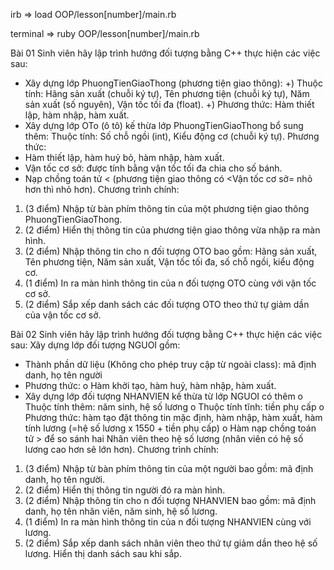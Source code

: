 irb => load OOP/lesson[number]/main.rb

terminal => ruby OOP/lesson[number]/main.rb

Bài 01 Sinh viên hãy lập trình hướng đối tượng bằng C++ thực hiện các việc sau:
- Xây dựng lớp PhuongTienGiaoThong (phương tiện giao thông):
+) Thuộc tính: Hãng sản xuất (chuỗi ký tự), Tên phương tiện (chuỗi ký tự), Năm sản xuất (số nguyên), Vận tốc tối đa (float).
+) Phương thức: Hàm thiết lập,  hàm nhập, hàm xuất.
- Xây dựng lớp OTo (ô tô) kế thừa lớp PhuongTienGiaoThong bổ sung thêm:
Thuộc tính: Số chỗ ngồi (int), Kiểu động cơ (chuỗi ký tự).
Phương thức:
- Hàm thiết lập, hàm huỷ bỏ, hàm nhập, hàm xuất.
- Vận tốc cơ sở: được tính bằng vận tốc tối đa chia cho số bánh.
- Nạp chồng toán tử < (phương tiện giao thông có <Vận tốc cơ sở= nhỏ hơn thì nhỏ hơn).
Chương trình chính:
1) (3 điểm) Nhập từ bàn phím thông tin của một phương tiện giao thông PhuongTienGiaoThong.
2) (2 điểm) Hiển thị thông tin của phương tiện giao thông vừa nhập ra màn hình.
3) (2 điểm) Nhập thông tin cho n đối tượng OTO bao gồm: Hãng sản xuất, Tên phương tiện, Năm sản xuất, Vận tốc tối đa, số chỗ ngồi, kiểu động cơ.
4) (1 điểm) In ra màn hình thông tin của n đối tượng OTO cùng với vận tốc cơ sở.
5) (2 điểm) Sắp xếp danh sách các đối tượng OTO theo thứ tự giảm dần của vận tốc cơ sở.


Bài 02 Sinh viên hãy lập trình hướng đối tượng bằng C++ thực hiện các việc sau:
Xây dựng lớp đối tượng NGUOI gồm:
- Thành phần dữ liệu (Không cho phép truy cập từ ngoài class):  mã định danh, họ tên người
- Phương thức: o Hàm khởi tạo, hàm huỷ, hàm nhập, hàm xuất.
- Xây dựng lớp đối tượng NHANVIEN kế thừa từ lớp NGUOI có thêm
o Thuộc tính thêm: năm sinh, hệ số lương
o Thuộc tính tĩnh: tiền phụ cấp o Phương thức: hàm tạo đặt thông tin mặc định, hàm nhập, hàm xuất, hàm tính lương (=hệ số lương x 1550 + tiền phụ cấp)
o Hàm nạp chồng toán tử > để so sánh hai Nhân viên theo hệ số lương  (nhân viên có hệ số lương cao hơn sẽ lớn hơn).
Chương trình chính:
1) (3 điểm) Nhập từ bàn phím thông tin của một người bao gồm: mã định danh, họ tên người.
2) (2 điểm) Hiển thị thông tin người đó ra màn hình.
3) (2 điểm) Nhập thông tin cho n đối tượng NHANVIEN bao gồm: mã định danh, họ tên nhân viên, năm sinh, hệ số lương.
4) (1 điểm) In ra màn hình thông tin của n đối tượng NHANVIEN cùng với lương.
5) (2 điểm) Sắp xếp danh sách nhân viên theo thứ tự giảm dần theo hệ số lương. Hiển thị danh sách sau khi sắp.
